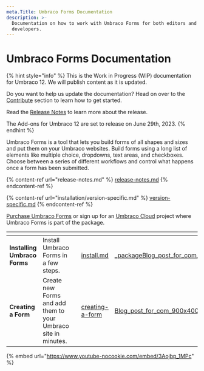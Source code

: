 ```yaml
---
meta.Title: Umbraco Forms Documentation
description: >-
  Documentation on how to work with Umbraco Forms for both editors and
  developers.
---
```


# Umbraco Forms Documentation

{% hint style="info" %}
This is the Work in Progress (WIP) documentation for Umbraco 12. We will publish content as it is updated.

Do you want to help us update the documentation? Head on over to the [Contribute](https://docs.umbraco.com/welcome/contribute) section to learn how to get started.

Read the [Release Notes](release-notes.md) to learn more about the release.

The Add-ons for Umbraco 12 are set to release on June 29th, 2023.
{% endhint %}

Umbraco Forms is a tool that lets you build forms of all shapes and sizes and put them on your Umbraco websites. Build forms using a long list of elements like multiple choice, dropdowns, text areas, and checkboxes. Choose between a series of different workflows and control what happens once a form has been submitted.

{% content-ref url="release-notes.md" %}
[release-notes.md](release-notes.md)
{% endcontent-ref %}

{% content-ref url="installation/version-specific.md" %}
[version-specific.md](installation/version-specific.md)
{% endcontent-ref %}

[Purchase Umbraco Forms](https://umbraco.com/products/umbraco-forms/) or sign up for an [Umbraco Cloud](https://try.umbraco.com/) project where Umbraco Forms is part of the package.

<table data-card-size="large" data-view="cards"><thead><tr><th></th><th></th><th></th><th data-hidden data-card-target data-type="content-ref"></th><th data-hidden data-card-cover data-type="files"></th></tr></thead><tbody><tr><td><strong>Installing Umbraco Forms</strong></td><td>Install Umbraco Forms in a few steps.</td><td></td><td><a href="installation/install.md">install.md</a></td><td><a href=".gitbook/assets/_packageBlog_post_for_com_900x400px.png">_packageBlog_post_for_com_900x400px.png</a></td></tr><tr><td><strong>Creating a Form</strong></td><td>Create new Forms and add them to your Umbraco site in minutes.</td><td></td><td><a href="editor/creating-a-form/">creating-a-form</a></td><td><a href=".gitbook/assets/Blog_post_for_com_900x400px_1_8_7_.png">Blog_post_for_com_900x400px_1_8_7_.png</a></td></tr></tbody></table>

{% embed url="https://www.youtube-nocookie.com/embed/3Aojbp_1MPc" %}
